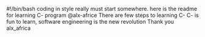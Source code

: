 #!/bin/bash
coding in style really must start somewhere.
here is the readme for learning C- program @alx-africe
There are few steps to learning C-
C- is fun to learn, software engineering is the new revolution
Thank you alx_africa
